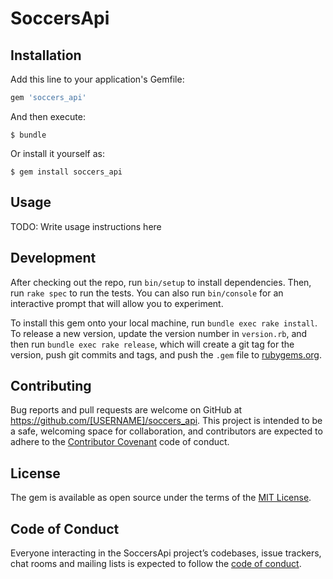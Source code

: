 # SoccersApi

## Installation

Add this line to your application's Gemfile:

```ruby
gem 'soccers_api'
```

And then execute:

    $ bundle

Or install it yourself as:

    $ gem install soccers_api

## Usage

TODO: Write usage instructions here

## Development

After checking out the repo, run `bin/setup` to install dependencies. Then, run `rake spec` to run the tests. You can also run `bin/console` for an interactive prompt that will allow you to experiment.

To install this gem onto your local machine, run `bundle exec rake install`. To release a new version, update the version number in `version.rb`, and then run `bundle exec rake release`, which will create a git tag for the version, push git commits and tags, and push the `.gem` file to [rubygems.org](https://rubygems.org).

## Contributing

Bug reports and pull requests are welcome on GitHub at https://github.com/[USERNAME]/soccers_api. This project is intended to be a safe, welcoming space for collaboration, and contributors are expected to adhere to the [Contributor Covenant](http://contributor-covenant.org) code of conduct.

## License

The gem is available as open source under the terms of the [MIT License](https://opensource.org/licenses/MIT).

## Code of Conduct

Everyone interacting in the SoccersApi project’s codebases, issue trackers, chat rooms and mailing lists is expected to follow the [code of conduct](https://github.com/[USERNAME]/soccers_api/blob/master/CODE_OF_CONDUCT.md).
